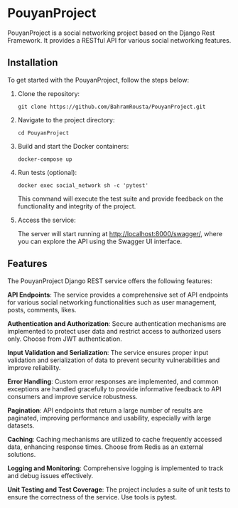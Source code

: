 # PouyanProject

PouyanProject is a social networking project based on the Django Rest Framework. It provides a RESTful API for various social networking features.

## Installation

To get started with the PouyanProject, follow the steps below:
1. Clone the repository:
    ```shell
    git clone https://github.com/BahramRousta/PouyanProject.git
    ```

2. Navigate to the project directory:

    ```shell
    cd PouyanProject
    ```

3. Build and start the Docker containers:

    ```shell
    docker-compose up
    ```

4. Run tests (optional):

    ```shell
    docker exec social_network sh -c 'pytest'
    ```
   
    This command will execute the test suite and provide feedback on the functionality and integrity of the project.


5. Access the service:

    The server will start running at [http://localhost:8000/swagger/](http://localhost:8000/swagger/), where you can explore the API using the Swagger UI interface.


## Features

The PouyanProject Django REST service offers the following features:

**API Endpoints**: 
The service provides a comprehensive set of API endpoints for various social networking functionalities such as user management, posts, comments, likes.

**Authentication and Authorization**: Secure authentication mechanisms are implemented to protect user data and restrict access to authorized users only. Choose from JWT authentication.

**Input Validation and Serialization**: The service ensures proper input validation and serialization of data to prevent security vulnerabilities and improve reliability.

**Error Handling**: Custom error responses are implemented, and common exceptions are handled gracefully to provide informative feedback to API consumers and improve service robustness.

**Pagination**: API endpoints that return a large number of results are paginated, improving performance and usability, especially with large datasets.

**Caching**: Caching mechanisms are utilized to cache frequently accessed data, enhancing response times. Choose from Redis as an external solutions.

**Logging and Monitoring**: Comprehensive logging is implemented to track and debug issues effectively.

**Unit Testing and Test Coverage**: The project includes a suite of unit tests to ensure the correctness of the service. Use tools is pytest.